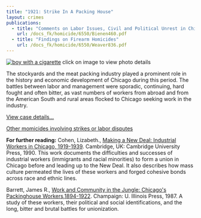 ```yaml
---
title: "1921: Strike In A Packing House"
layout: crimes
publications:
  - title: "Comments on Labor Issues, Civil and Political Unrest in Chicago"
    url: /docs_fk/homicide/6550/Bienen460.pdf
  - title: "Findings on Firearm Homicides"
    url: /docs_fk/homicide/6550/Weaver836.pdf
---
```


[![boy with a cigarette](/img/crimes/packinghouse/4.jpg)](/historical/timeline/1904/4/)
click on image to view photo details

The stockyards and the meat packing industry played a prominent role in the history and economic development of Chicago during this period. The battles between labor and management were sporadic, continuing, hard fought and often bitter, as vast numbers of workers from abroad and from the American South and rural areas flocked to Chicago seeking work in the industry.

[View case details...](/database/6543/)

[Other momicides involving strikes or labor disputes](/database/?backToResults=1&circum=10&page=1)

**For further reading:**
   Cohen, Lizabeth., [Making a New Deal: Industrial Workers in Chicago, 1919-1939](https://www.amazon.com/exec/obidos/tg/detail/-/0521428386/qid=1085762614/sr=1-1/ref=sr_1_1/104-6378665-5804747?v=glance&s=books). Cambridge, UK: Cambridge University Press, 1990. This work documents the difficulties and successes of industrial workers (immigrants and racial minorities) to form a union in Chicago before and leading up to the New Deal. It also describes how mass culture permeated the lives of these workers and forged cohesive bonds across race and ethnic lines.

   Barrett, James R., [Work and Community in the Jungle: Chicago's Packinghouse Workers,1894-1922](https://www.amazon.com/exec/obidos/tg/detail/-/0252013786/qid=1085762654/sr=1-1/ref=sr_1_1/104-6378665-5804747?v=glance&s=books). Champaign: U. Illinois Press, 1987. A study of these workers, their political and social identifications, and the long, bitter and brutal battles for unionization.
